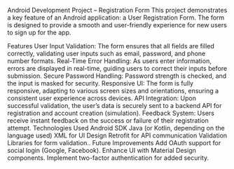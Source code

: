 Android Development Project – Registration Form
This project demonstrates a key feature of an Android application: a User Registration Form. The form is designed to provide a smooth and user-friendly experience for new users to sign up for the app.

Features
User Input Validation: The form ensures that all fields are filled correctly, validating user inputs such as email, password, and phone number formats.
Real-Time Error Handling: As users enter information, errors are displayed in real-time, guiding users to correct their inputs before submission.
Secure Password Handling: Password strength is checked, and the input is masked for security.
Responsive UI: The form is fully responsive, adapting to various screen sizes and orientations, ensuring a consistent user experience across devices.
API Integration: Upon successful validation, the user’s data is securely sent to a backend API for registration and account creation (simulation).
Feedback System: Users receive instant feedback on the success or failure of their registration attempt.
Technologies Used
Android SDK
Java (or Kotlin, depending on the language used)
XML for UI Design
Retrofit for API communication
Validation Libraries for form validation..
Future Improvements
Add OAuth support for social login (Google, Facebook).
Enhance UI with Material Design components.
Implement two-factor authentication for added security.
